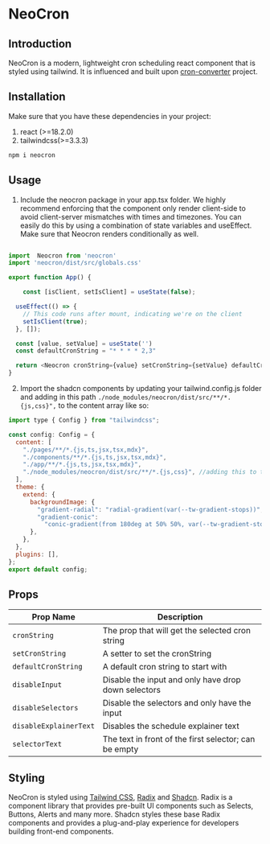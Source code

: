 # NeoCron

## Introduction

NeoCron is a modern, lightweight cron scheduling react component that is styled using tailwind. It is influenced and built upon [cron-converter](https://github.com/roccivic/cron-converter) project.

## Installation

Make sure that you have these dependencies in your project:
1. react (>=18.2.0)
2. tailwindcss(>=3.3.3)

```bash
npm i neocron
```


## Usage
1. Include the neocron package in your app.tsx folder. We highly recommend enforcing that the component only render client-side to avoid client-server mismatches with times and timezones. You can easily do this by using a combination of state variables and useEffect. Make sure that Neocron renders conditionally as well. 

```javascript

import  Neocron from 'neocron'
import 'neocron/dist/src/globals.css'

export function App() {

    const [isClient, setIsClient] = useState(false);

  useEffect(() => {
    // This code runs after mount, indicating we're on the client
    setIsClient(true);
  }, []);

  const [value, setValue] = useState('')
  const defaultCronString = "* * * * 2,3"

  return <Neocron cronString={value} setCronString={setValue} defaultCronString={defaultCronString}/>
}
```
2. Import the shadcn components by updating your tailwind.config.js folder and adding in this path `./node_modules/neocron/dist/src/**/*.{js,css}",` to the content array like so:

```js
import type { Config } from "tailwindcss";

const config: Config = {
  content: [
    "./pages/**/*.{js,ts,jsx,tsx,mdx}",
    "./components/**/*.{js,ts,jsx,tsx,mdx}",
    "./app/**/*.{js,ts,jsx,tsx,mdx}",
    "./node_modules/neocron/dist/src/**/*.{js,css}", //adding this to the file makes the shadcn components work
  ],
  theme: {
    extend: {
      backgroundImage: {
        "gradient-radial": "radial-gradient(var(--tw-gradient-stops))",
        "gradient-conic":
          "conic-gradient(from 180deg at 50% 50%, var(--tw-gradient-stops))",
      },
    },
  },
  plugins: [],
};
export default config;
```
## Props

| Prop Name            | Description                                                        |
|----------------------|--------------------------------------------------------------------|
| `cronString`         | The prop that will get the selected cron string                    |
| `setCronString`      | A setter to set the cronString                                     |
| `defaultCronString`  | A default cron string to start with                            |
| `disableInput`       | Disable the input and only have drop down selectors                |
| `disableSelectors`   | Disable the selectors and only have the input                      |
| `disableExplainerText`| Disables the schedule explainer text                              |
| `selectorText`       | The text in front of the first selector; can be empty              |


## Styling

NeoCron is styled using [Tailwind CSS](https://tailwindcss.com/), [Radix](https://www.radix-ui.com/) and [Shadcn](https://ui.shadcn.com/). Radix is a component library that provides pre-built UI components such as Selects, Buttons, Alerts and many more. Shadcn styles these base Radix components and provides a plug-and-play experience for developers building front-end components.
